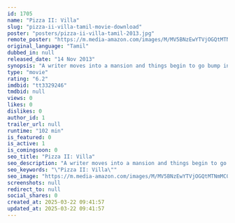 ```yaml
---
id: 1705
name: "Pizza II: Villa"
slug: "pizza-ii-villa-tamil-movie-download"
poster: "posters/pizza-ii-villa-tamil-2013.jpg"
remote_poster: "https://m.media-amazon.com/images/M/MV5BNzEwYTVjOGQtMTNmMC00YmU3LWIzMDAtZWI2ODhmOWQyNGQ4XkEyXkFqcGc@._V1_SX300.jpg"
original_language: "Tamil"
dubbed_in: null
released_date: "14 Nov 2013"
synopsis: "A writer moves into a mansion and things begin to go bump in the night."
type: "movie"
rating: "6.2"
imdbid: "tt3329246"
tmdbid: null
views: 0
likes: 0
dislikes: 0
author_id: 1
trailer_url: null
runtime: "102 min"
is_featured: 0
is_active: 1
is_comingsoon: 0
seo_title: "Pizza II: Villa"
seo_description: "A writer moves into a mansion and things begin to go bump in the night."
seo_keywords: "\"Pizza II: Villa\""
seo_image: "https://m.media-amazon.com/images/M/MV5BNzEwYTVjOGQtMTNmMC00YmU3LWIzMDAtZWI2ODhmOWQyNGQ4XkEyXkFqcGc@._V1_SX300.jpg"
screenshots: null
redirect_to: null
social_shares: 0
created_at: 2025-03-22 09:41:57
updated_at: 2025-03-22 09:41:57
---
```


